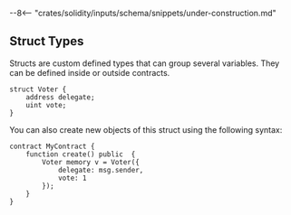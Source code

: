 <!-- markdownlint-disable first-line-h1 -->

--8<-- "crates/solidity/inputs/schema/snippets/under-construction.md"

## Struct Types

Structs are custom defined types that can group several variables. They can be defined inside or outside contracts.

```solidity
struct Voter {
    address delegate;
    uint vote;
}
```

You can also create new objects of this struct using the following syntax:

```solidity
contract MyContract {
    function create() public  {
        Voter memory v = Voter({
            delegate: msg.sender,
            vote: 1
        });
    }
}
```
